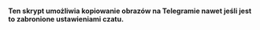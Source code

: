 #### Ten skrypt umożliwia kopiowanie obrazów na Telegramie nawet jeśli jest to zabronione ustawieniami czatu.
